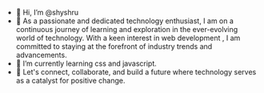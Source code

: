- 👋 Hi, I’m @shyshru
- 👀 As a passionate and dedicated technology enthusiast, I am on a continuous journey of learning and exploration in the ever-evolving world of technology. With a keen interest in web development , I am committed to staying at the forefront of industry trends and advancements.
- 🌱 I’m currently learning css and javascript. 
- 💞️ Let's connect, collaborate, and build a future where technology serves as a catalyst for positive change.

  

<!---
shyshru/shyshru is a ✨ special ✨ repository because its `README.md` (this file) appears on your GitHub profile.
You can click the Preview link to take a look at your changes.
--->
